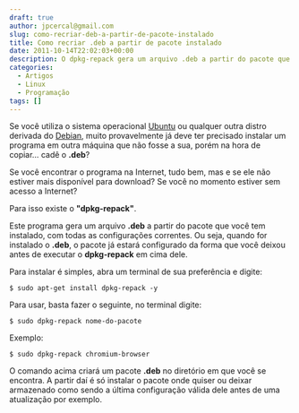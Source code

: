 ```yaml
---
draft: true
author: jpcercal@gmail.com
slug: como-recriar-deb-a-partir-de-pacote-instalado
title: Como recriar .deb a partir de pacote instalado
date: 2011-10-14T22:02:03+00:00
description: O dpkg-repack gera um arquivo .deb a partir do pacote que você tem instalado, com todas as configurações correntes. Crie um arquivo .deb de seus programas.
categories:
  - Artigos
  - Linux
  - Programação
tags: []
---
```


Se você utiliza o sistema operacional [Ubuntu](http://www.ubuntu.com/ "Ubuntu") ou qualquer outra distro derivada do [Debian](http://www.debian.org/ "Debian"), muito provavelmente já deve ter precisado instalar um programa em outra máquina que não fosse a sua, porém na hora de copiar… cadê o **.deb**?

Se você encontrar o programa na Internet, tudo bem, mas e se ele não estiver mais disponível para download? Se você no momento estiver sem acesso a Internet?

Para isso existe o **"dpkg-repack"**.

Este programa gera um arquivo **.deb** a partir do pacote que você tem instalado, com todas as configurações correntes. Ou seja, quando for instalado o **.deb**, o pacote já estará configurado da forma que você deixou antes de executar o **dpkg-repack** em cima dele.

Para instalar é simples, abra um terminal de sua preferência e digite:

```shell
$ sudo apt-get install dpkg-repack -y
```

Para usar, basta fazer o seguinte, no terminal digite:

```shell
$ sudo dpkg-repack nome-do-pacote
```

Exemplo:

```shell
$ sudo dpkg-repack chromium-browser
```

O comando acima criará um pacote **.deb** no diretório em que você se encontra. A partir daí é só instalar o pacote onde quiser ou deixar armazenado como sendo a última configuração válida dele antes de uma atualização por exemplo.
